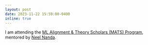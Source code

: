 ```yaml
---
layout: post
date: 2023-11-22 15:59:00-0400
inline: true
---
```


I am attending the [ML Alignment & Theory Scholars (MATS) Program](https://www.matsprogram.org), mentored by [Neel Nanda](https://www.neelnanda.io/about). 